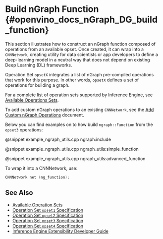 # Build nGraph Function {#openvino_docs_nGraph_DG_build_function}

This section illustrates how to construct an nGraph function 
composed of operations from an available opset. Once created, 
it can wrap into a `CNNNetwork`, creating utility for data scientists 
or app developers to define a deep-learning model in a neutral way
that does not depend on existing Deep Learning (DL) frameworks.

Operation Set `opsetX` integrates a list of nGraph pre-compiled operations that work
for this purpose. In other words, `opsetX` defines a set of operations for building a graph.

For a complete list of operation sets supported by Inference Engine, see [Available Operations Sets](../ops/opset.md).

To add custom nGraph operations to an existing `CNNNetwork`, see 
the [Add Custom nGraph Operations](../OV_Runtime_UG/Extensibility_DG/Intro.md) document.

Below you can find examples on to how build `ngraph::Function` from the `opset3` operations:

@snippet example_ngraph_utils.cpp ngraph:include

@snippet example_ngraph_utils.cpp ngraph_utils:simple_function

@snippet example_ngraph_utils.cpp ngraph_utils:advanced_function

To wrap it into a CNNNetwork, use: 
```cpp
CNNNetwork net (ng_function);
```
## See Also

* [Available Operation Sets](../ops/opset.md)
* [Operation Set `opset1` Specification](../ops/opset1.md)
* [Operation Set `opset2` Specification](../ops/opset2.md)
* [Operation Set `opset3` Specification](../ops/opset3.md)
* [Operation Set `opset4` Specification](../ops/opset4.md)
* [Inference Engine Extensibility Developer Guide](../OV_Runtime_UG/Extensibility_DG/Intro.md)
